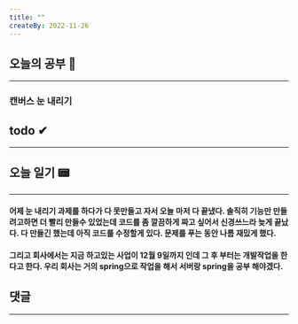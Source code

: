 ```yaml
---
title: ""
createBy: 2022-11-26
---
```

## 오늘의 공부 🎉
---
### 캔버스 눈 내리기

## todo ✔
---
### 

## 오늘 일기 📟
---
#### 어제 눈 내리기 과제를 하다가 다 못만들고 자서 오늘 마저 다 끝냈다. 솔직히 기능만 만들려고하면 더 빨리 만들수 있었는데 코드를 좀 깔끔하게 짜고 싶어서 신경쓰느라 늦게 끝났다. 다 만들긴 했는데 아직 코드를 수정할게 있다. 문제를 푸는 동안 나름 재밌게 했다.
#### 그리고 회사에서는 지금 하고있는 사업이 12월 9일까지 인데 그 후 부터는 개발작업을 한다고 한다. 우리 회사는 거의 spring으로 작업을 해서 서버랑 spring을 공부 해야겠다.

## 댓글
---

<Comment />